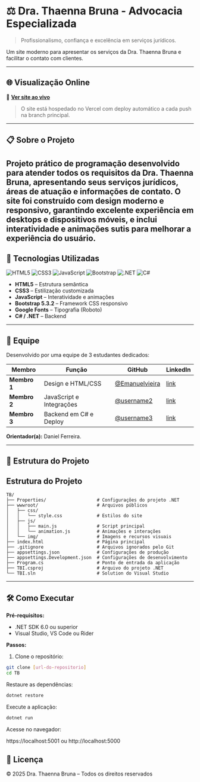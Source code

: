 # ⚖️ Dra. Thaenna Bruna - Advocacia Especializada

> Profissionalismo, confiança e excelência em serviços jurídicos.

Um site moderno para apresentar os serviços da Dra. Thaenna Bruna e facilitar o contato com clientes.

---

## 🌐 Visualização Online

🔗 **[Ver site ao vivo](#)**

> O site está hospedado no Vercel com deploy automático a cada push na branch principal.

---

## 📋 Sobre o Projeto

Projeto prático de programação desenvolvido para atender todos os requisitos da **Dra. Thaenna Bruna**, apresentando seus serviços jurídicos, áreas de atuação e informações de contato. O site foi construído com design moderno e responsivo, garantindo excelente experiência em desktops e dispositivos móveis, e inclui interatividade e animações sutis para melhorar a experiência do usuário.
---

## 🚀 Tecnologias Utilizadas

![HTML5](https://img.shields.io/badge/HTML5-E34F26?style=flat&logo=html5&logoColor=white)
![CSS3](https://img.shields.io/badge/CSS3-1572B6?style=flat&logo=css3&logoColor=white)
![JavaScript](https://img.shields.io/badge/JavaScript-F7DF1E?style=flat&logo=javascript&logoColor=black)
![Bootstrap](https://img.shields.io/badge/Bootstrap-7952B3?style=flat&logo=bootstrap&logoColor=white)
![.NET](https://img.shields.io/badge/.NET-512BD4?style=flat&logo=dotnet&logoColor=white)
![C#](https://img.shields.io/badge/C%23-239120?style=flat&logo=c-sharp&logoColor=white)

- **HTML5** – Estrutura semântica  
- **CSS3** – Estilização customizada  
- **JavaScript** – Interatividade e animações  
- **Bootstrap 5.3.2** – Framework CSS responsivo  
- **Google Fonts** – Tipografia (Roboto)  
- **C# / .NET** – Backend  

---

## 👥 Equipe

Desenvolvido por uma equipe de 3 estudantes dedicados:

| Membro | Função | GitHub | LinkedIn |
|--------|--------|--------|----------|
| **Membro 1** | Design e HTML/CSS | [@Emanuelvieira](https://github.com/EmanuelVieiira) | [link](https://linkedin.com/in/seulink) |
| **Membro 2** | JavaScript e Integrações | [@username2](https://github.com/username2) | [link](https://linkedin.com/in/link2) |
| **Membro 3** | Backend em C# e Deploy | [@username3](https://github.com/username3) | [link](https://linkedin.com/in/link3) |

**Orientador(a):** Daniel Ferreira.

---

## 📁 Estrutura do Projeto
## Estrutura do Projeto

```plaintext
TB/
├── Properties/                   # Configurações do projeto .NET
├── wwwroot/                      # Arquivos públicos
│   ├── css/
│   │   └── style.css             # Estilos do site
│   ├── js/
│   │   ├── main.js               # Script principal
│   │   └── animation.js          # Animações e interações
│   └── img/                      # Imagens e recursos visuais
├── index.html                    # Página principal
├── .gitignore                    # Arquivos ignorados pelo Git
├── appsettings.json              # Configurações de produção
├── appsettings.Development.json  # Configurações de desenvolvimento
├── Program.cs                    # Ponto de entrada da aplicação
├── TBI.csproj                    # Arquivo do projeto .NET
└── TBI.sln                       # Solution do Visual Studio
````
---


## 🛠️ Como Executar

**Pré-requisitos:**

- .NET SDK 6.0 ou superior  
- Visual Studio, VS Code ou Rider  

**Passos:**

1. Clone o repositório:

```bash
git clone [url-do-repositorio]
cd TB
````
Restaure as dependências:
```bash
dotnet restore
````
Execute a aplicação:
```bash
dotnet run
```

Acesse no navegador:

https://localhost:5001
ou
http://localhost:5000

## 📄 Licença

© 2025 Dra. Thaenna Bruna – Todos os direitos reservados



